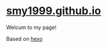 # [smy1999.github.io](https://smy1999.github.io/)

Welcum to my page!

Based on [hexo](https://github.com/hexojs/hexo)
